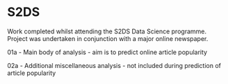 # S2DS
Work completed whilst attending the S2DS Data Science programme. Project was undertaken in conjunction with a major online newspaper.

01a - Main body of analysis - aim is to predict online article popularity

02a - Additional miscellaneous analysis - not included during prediction of article popularity
